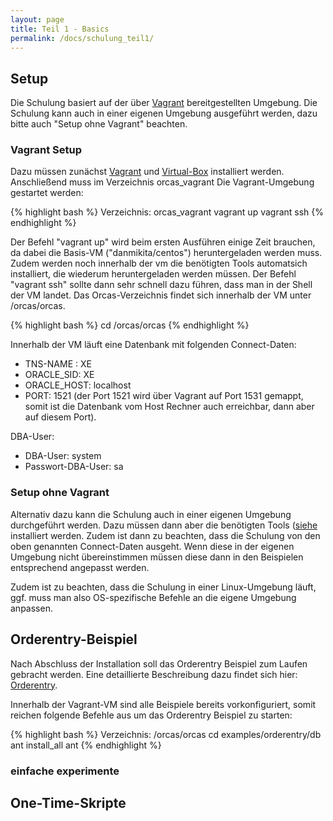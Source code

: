 ```yaml
---
layout: page
title: Teil 1 - Basics
permalink: /docs/schulung_teil1/
---
```


## Setup

Die Schulung basiert auf der über [Vagrant](https://www.vagrantup.com/) bereitgestellten Umgebung. Die Schulung kann auch in einer eigenen Umgebung ausgeführt werden, dazu bitte auch "Setup ohne Vagrant" beachten.

### Vagrant Setup 

Dazu müssen zunächst [Vagrant](https://www.vagrantup.com/) und [Virtual-Box](https://www.virtualbox.org/) installiert werden. 
Anschließend  muss im Verzeichnis orcas_vagrant Die Vagrant-Umgebung gestartet werden:

{% highlight bash %}
Verzeichnis: orcas_vagrant
vagrant up
vagrant ssh
{% endhighlight %}

Der Befehl "vagrant up" wird beim ersten Ausführen einige Zeit brauchen, da dabei die Basis-VM ("danmikita/centos") heruntergeladen werden muss. Zudem werden noch innerhalb der vm die benötigten Tools automatsich installiert, die wiederum heruntergeladen werden müssen.
Der Befehl "vagrant ssh" sollte dann sehr schnell dazu führen, dass man in der Shell der VM landet. Das Orcas-Verzeichnis findet sich innerhalb der VM unter /orcas/orcas.

{% highlight bash %}
cd /orcas/orcas
{% endhighlight %}

Innerhalb der VM läuft eine Datenbank mit folgenden Connect-Daten:

- TNS-NAME : XE
- ORACLE_SID: XE
- ORACLE_HOST: localhost
- PORT: 1521 (der Port 1521 wird über Vagrant auf Port 1531 gemappt, somit ist die Datenbank vom Host Rechner auch erreichbar, dann aber auf diesem Port).

DBA-User:

- DBA-User: system
- Passwort-DBA-User: sa

### Setup ohne Vagrant
Alternativ dazu kann die Schulung auch in einer eigenen Umgebung durchgeführt werden. Dazu müssen dann aber die benötigten Tools ([siehe]({{site.baseurl}}/docs/installation/) installiert werden. Zudem ist dann zu beachten, dass die Schulung von den oben genannten Connect-Daten ausgeht. Wenn diese in der eigenen Umgebung nicht übereinstimmen müssen diese dann in den Beispielen entsprechend angepasst werden.

Zudem ist zu beachten, dass die Schulung in einer Linux-Umgebung läuft, ggf. muss man also OS-spezifische Befehle an die eigene Umgebung anpassen.

## Orderentry-Beispiel

Nach Abschluss der Installation soll das Orderentry Beispiel zum Laufen gebracht werden. 
Eine detaillierte Beschreibung dazu findet sich hier: [Orderentry]({{site.baseurl}}/docs/examples/).

Innerhalb der Vagrant-VM sind alle Beispiele bereits vorkonfiguriert, somit reichen folgende Befehle aus um das Orderentry Beispiel zu starten:

{% highlight bash %}
Verzeichnis: /orcas/orcas
cd examples/orderentry/db
ant install_all
ant
{% endhighlight %}

### einfache experimente

## One-Time-Skripte

